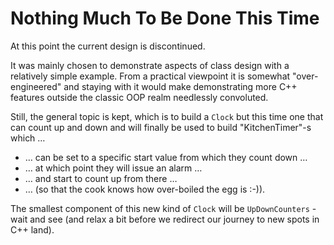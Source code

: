 # Nothing Much To Be Done This Time

At this point the current design is discontinued.

It was mainly chosen to demonstrate aspects of class design
with a relatively simple example. From a practical viewpoint
it is somewhat "over-engineered" and staying with it would
make demonstrating more C++ features outside the classic OOP
realm needlessly convoluted.

Still, the general topic is kept, which is to build a
`Clock` but this time one that can count up and down and
will finally be used to build "KitchenTimer"-s which …
- … can be set to a specific start value from which they
  count down …
- … at which point they will issue an alarm …
- … and start to count up from there …
- … (so that the cook knows how over-boiled the egg is :-)).

The smallest component of this new kind of `Clock` will be
`UpDownCounters` - wait and see (and relax a bit before we
redirect our journey to new spots in C++ land).
